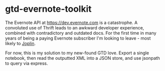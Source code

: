 # gtd-evernote-toolkit
The Evernote API at <https://dev.evernote.com> is a catastrophe. A convoluted use of Thrift leads to an awkward developer experience, combined with contradictory and outdated docs. For the first time in many years of being a paying Evernote subscriber I'm looking to leave - most likely to [Joplin](https://joplin.cozic.net/).

For now, this is my solution to my new-found GTD love. Export a single notebook, then read the outputted XML into a JSON store, and use jsonpath to query via express.
